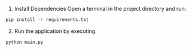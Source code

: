1.	Install Dependencies
Open a terminal in the project directory and run:
```bash
pip install -r requirements.txt
```
2. Run the application by executing:
```bash
python main.py
```
